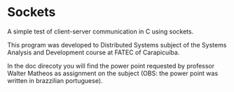 # Sockets

A simple test of client-server communication in C using sockets.

This program was developed to Distributed Systems subject of the Systems Analysis and Development course at FATEC of Carapicuíba.

In the doc direcoty you will find the power point requested by professor Walter Matheos as assignment on the subject (OBS: the power point was written in brazzilian portuguese).

